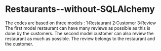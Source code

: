 # Restaurants--without-SQLAlchemy
The codes are based on three models :
   1:Restaurant
   2:Customer
   3:Review
The first model restaurant can have many reviews as possible as this is done by the customers.
The second model customer can also review the restaurant as much as possible.
The review belongs to the restaurant and the customer.

